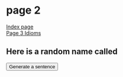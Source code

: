 <h1> page 2 </h1>
<a href="https://georginah2.github.io/SML5202GH/"> Index page </a> <br>
<a href="https://georginah2.github.io/SML5202GH/page3.html"> Page 3 </a>
<a href="https://georginah2.github.io/SML5202GH/idioms.html"> Idioms </a>


<h2> Here is a random name called </h2>
<button class="button" onclick="makeSentence()">Generate a sentence </button>
<p id="demo2"> </p>

<body>
  
<script>

function makeSentence() {
var person = {
names: [ "Brian", "Betty", "Fiona", "Freddy", "Mini" ],
verbs: ["walks", "runs", "eats", "drinks"],
adverbs: ["slowly", "quickly" ]
};

var i;
var text= "";
for (i = 0; i < person.names.length; i++) {

name = person.names[i];
verb = person.verbs[Math.floor(Math.random() * person.verbs.length)];
adv = person.adverbs[Math.floor(Math.random() * person.adverbs.length)];

text += name + " " + verb + " " +adv +"<br>";

document.getElementById("demo2").innerHTML = text;
}
}

</script>


</body>
